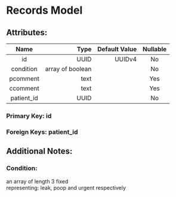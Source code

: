 # Records Model

## Attributes:

| Name         | Type             | Default Value | Nullable |
|:------------:| ----------------:| -------------:|:--------:|
| id           | UUID             | UUIDv4        | No       |
| condition    | array of boolean |               | No       |
| pcomment     | text             |               | Yes      |
| ccomment     | text             |               | Yes      |
| patient_id   | UUID             |               | No       |

### Primary Key: id

### Foreign Keys: patient_id

## Additional Notes:

### Condition:

an array of length 3 fixed \
representing: leak, poop and urgent respectively
